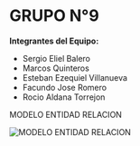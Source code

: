 # GRUPO N°9

**Integrantes del Equipo:**
- Sergio Eliel Balero
- Marcos Quinteros
- Esteban Ezequiel Villanueva
- Facundo Jose Romero
- Rocio Aldana Torrejon

MODELO ENTIDAD RELACION


![MODELO ENTIDAD RELACION](https://github.com/Marquilokuras/challenge-DH.git/merChallenge.png)
